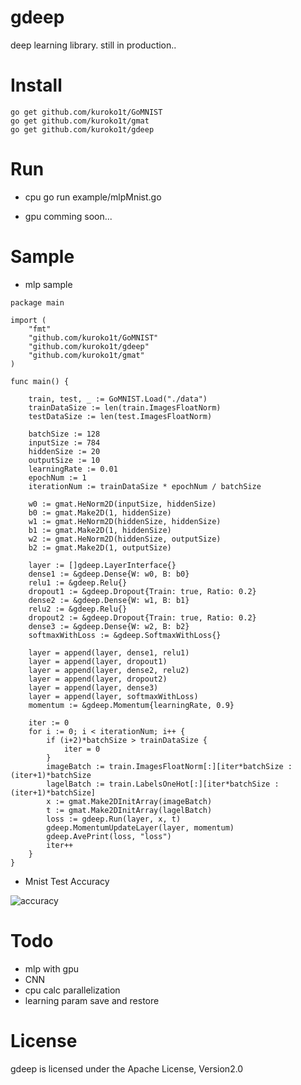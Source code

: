 # gdeep
deep learning library. still in production..

# Install

```
go get github.com/kuroko1t/GoMNIST
go get github.com/kuroko1t/gmat
go get github.com/kuroko1t/gdeep
```

# Run

* cpu
go run example/mlpMnist.go

* gpu
comming soon...

# Sample

* mlp sample

```golang
package main

import (
	"fmt"
	"github.com/kuroko1t/GoMNIST"
	"github.com/kuroko1t/gdeep"
	"github.com/kuroko1t/gmat"
)

func main() {

	train, test, _ := GoMNIST.Load("./data")
	trainDataSize := len(train.ImagesFloatNorm)
	testDataSize := len(test.ImagesFloatNorm)

	batchSize := 128
	inputSize := 784
	hiddenSize := 20
	outputSize := 10
	learningRate := 0.01
	epochNum := 1
	iterationNum := trainDataSize * epochNum / batchSize

	w0 := gmat.HeNorm2D(inputSize, hiddenSize)
	b0 := gmat.Make2D(1, hiddenSize)
	w1 := gmat.HeNorm2D(hiddenSize, hiddenSize)
	b1 := gmat.Make2D(1, hiddenSize)
	w2 := gmat.HeNorm2D(hiddenSize, outputSize)
	b2 := gmat.Make2D(1, outputSize)

	layer := []gdeep.LayerInterface{}
	dense1 := &gdeep.Dense{W: w0, B: b0}
	relu1 := &gdeep.Relu{}
	dropout1 := &gdeep.Dropout{Train: true, Ratio: 0.2}
	dense2 := &gdeep.Dense{W: w1, B: b1}
	relu2 := &gdeep.Relu{}
	dropout2 := &gdeep.Dropout{Train: true, Ratio: 0.2}
	dense3 := &gdeep.Dense{W: w2, B: b2}
	softmaxWithLoss := &gdeep.SoftmaxWithLoss{}

	layer = append(layer, dense1, relu1)
	layer = append(layer, dropout1)
	layer = append(layer, dense2, relu2)
	layer = append(layer, dropout2)
	layer = append(layer, dense3)
	layer = append(layer, softmaxWithLoss)
	momentum := &gdeep.Momentum{learningRate, 0.9}

	iter := 0
	for i := 0; i < iterationNum; i++ {
		if (i+2)*batchSize > trainDataSize {
			iter = 0
		}
		imageBatch := train.ImagesFloatNorm[:][iter*batchSize : (iter+1)*batchSize
		lagelBatch := train.LabelsOneHot[:][iter*batchSize : (iter+1)*batchSize]
		x := gmat.Make2DInitArray(imageBatch)
		t := gmat.Make2DInitArray(lagelBatch)
		loss := gdeep.Run(layer, x, t)
		gdeep.MomentumUpdateLayer(layer, momentum)
		gdeep.AvePrint(loss, "loss")
		iter++
	}
}

```

* Mnist Test Accuracy

![accuracy](https://raw.githubusercontent.com/kuroko1t/gdeep/master/img/accuracy.png)

# Todo

* mlp with gpu
* CNN
* cpu calc parallelization
* learning param save and restore

# License

gdeep is licensed under the Apache License, Version2.0
